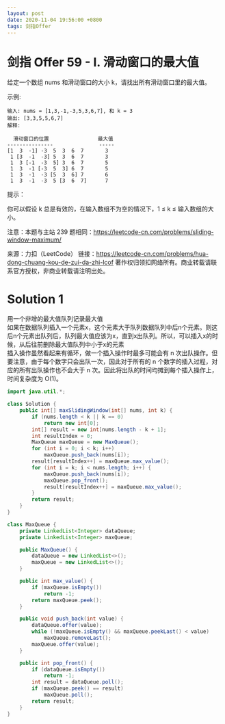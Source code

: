 ```yaml
---
layout: post
date: 2020-11-04 19:56:00 +0800
tags: 剑指Offer
---
```


# 剑指 Offer 59 - I. 滑动窗口的最大值

给定一个数组 nums 和滑动窗口的大小 k，请找出所有滑动窗口里的最大值。

示例:
```
输入: nums = [1,3,-1,-3,5,3,6,7], 和 k = 3
输出: [3,3,5,5,6,7] 
解释: 

  滑动窗口的位置                最大值
---------------               -----
[1  3  -1] -3  5  3  6  7       3
 1 [3  -1  -3] 5  3  6  7       3
 1  3 [-1  -3  5] 3  6  7       5
 1  3  -1 [-3  5  3] 6  7       5
 1  3  -1  -3 [5  3  6] 7       6
 1  3  -1  -3  5 [3  6  7]      7
```
提示：

你可以假设 k 总是有效的，在输入数组不为空的情况下，1 ≤ k ≤ 输入数组的大小。

注意：本题与主站 239 题相同：https://leetcode-cn.com/problems/sliding-window-maximum/

来源：力扣（LeetCode）
链接：https://leetcode-cn.com/problems/hua-dong-chuang-kou-de-zui-da-zhi-lcof
著作权归领扣网络所有。商业转载请联系官方授权，非商业转载请注明出处。

# Solution 1
用一个非增的最大值队列记录最大值  
如果在数据队列插入一个元素x，这个元素大于队列数据队列中后n个元素。则这后n个元素出队列后，队列最大值应该为x，直到x出队列。所以，可以插入x的时候，从后往前删除最大值队列中小于x的元素  
插入操作虽然看起来有循环，做一个插入操作时最多可能会有 n 次出队操作。但要注意，由于每个数字只会出队一次，因此对于所有的 n 个数字的插入过程，对应的所有出队操作也不会大于 n 次。因此将出队的时间均摊到每个插入操作上，时间复杂度为 O(1)。  
``` java
import java.util.*;

class Solution {
    public int[] maxSlidingWindow(int[] nums, int k) {
        if (nums.length < k || k == 0)
            return new int[0];
        int[] result = new int[nums.length - k + 1];
        int resultIndex = 0;
        MaxQueue maxQueue = new MaxQueue();
        for (int i = 0; i < k; i++)
            maxQueue.push_back(nums[i]);
        result[resultIndex++] = maxQueue.max_value();
        for (int i = k; i < nums.length; i++) {
            maxQueue.push_back(nums[i]);
            maxQueue.pop_front();
            result[resultIndex++] = maxQueue.max_value();
        }
        return result;
    }
}

class MaxQueue {
    private LinkedList<Integer> dataQueue;
    private LinkedList<Integer> maxQueue;

    public MaxQueue() {
        dataQueue = new LinkedList<>();
        maxQueue = new LinkedList<>();
    }

    public int max_value() {
        if (maxQueue.isEmpty())
            return -1;
        return maxQueue.peek();
    }

    public void push_back(int value) {
        dataQueue.offer(value);
        while (!maxQueue.isEmpty() && maxQueue.peekLast() < value)
            maxQueue.removeLast();
        maxQueue.offer(value);
    }

    public int pop_front() {
        if (dataQueue.isEmpty())
            return -1;
        int result = dataQueue.poll();
        if (maxQueue.peek() == result)
            maxQueue.poll();
        return result;
    }
}
```